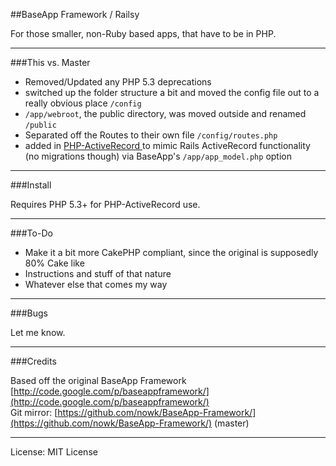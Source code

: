 
##BaseApp Framework / Railsy

For those smaller, non-Ruby based apps, that have to be in PHP.  

---

###This vs. Master

- Removed/Updated any PHP 5.3 deprecations
- switched up the folder structure a bit and moved the config file out to a really obvious place `/config`
- `/app/webroot`, the public directory, was moved outside and renamed `/public`
- Separated off the Routes to their own file `/config/routes.php`
- added in [ PHP-ActiveRecord ](http://github.com/kla/php-activerecord) to mimic Rails ActiveRecord functionality (no migrations though) via BaseApp's `/app/app_model.php` option

---

###Install

Requires PHP 5.3+ for PHP-ActiveRecord use.

---

###To-Do

- Make it a bit more CakePHP compliant, since the original is supposedly 80% Cake like
- Instructions and stuff of that nature
- Whatever else that comes my way

---

###Bugs

Let me know.

---

###Credits

Based off the original BaseApp Framework  
[http://code.google.com/p/baseappframework/](http://code.google.com/p/baseappframework/)  
Git mirror: [https://github.com/nowk/BaseApp-Framework/](https://github.com/nowk/BaseApp-Framework/) (master)

---

License: MIT License
